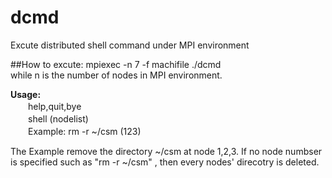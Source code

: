 # dcmd
Excute distributed shell command under MPI environment

##How to excute:
  mpiexec -n 7 -f machifile ./dcmd<br>
  while n is the number of nodes in MPI environment.

**Usage:<br>**
　　help,quit,bye<br>
　　shell (nodelist)<br>
　　Example: rm -r ~/csm (123)

The Example remove the directory ~/csm at node 1,2,3. If no node numbser is specified such as "rm -r ~/csm" , then every nodes' direcotry is deleted.
